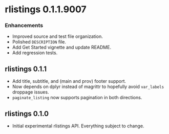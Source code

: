 # rlistings 0.1.1.9007

### Enhancements
 * Improved source and test file organization.
 * Polished `DESCRIPTION` file.
 * Add Get Started vignette and update README.
 * Add regression tests.

## rlistings 0.1.1
 * Add title, subtitle, and (main and prov) footer support.
 * Now depends on dplyr instead of magrittr to hopefully avoid `var_labels` droppage issues.
 * `paginate_listing` now supports pagination in both directions.

## rlistings 0.1.0
 * Initial experimental rlistings API. Everything subject to change.
